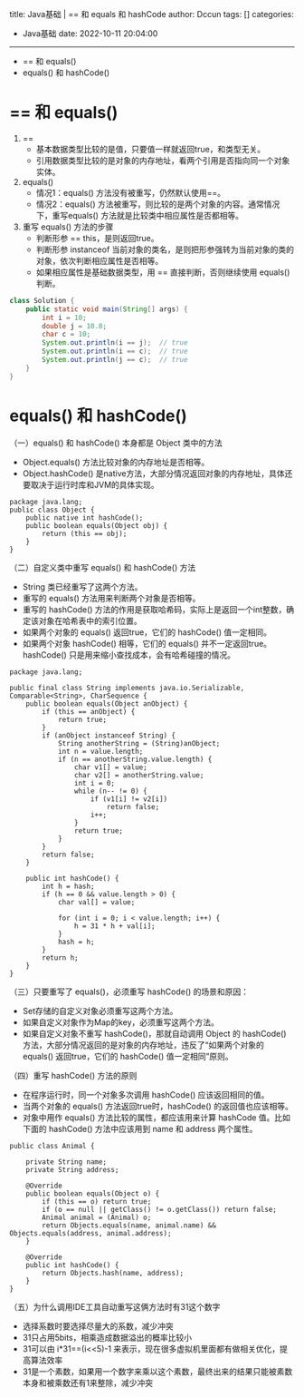 title: Java基础 | == 和 equals 和 hashCode
author: Dccun
tags: []
categories:
  - Java基础
date: 2022-10-11 20:04:00
---
- == 和 equals()
- equals() 和 hashCode()

<!--more-->

# == 和 equals()

1. ==
   - 基本数据类型比较的是值，只要值一样就返回true，和类型无关。
   - 引用数据类型比较的是对象的内存地址，看两个引用是否指向同一个对象实体。
2. equals()
   - 情况1：equals() 方法没有被重写，仍然默认使用==。
   - 情况2：equals() 方法被重写，则比较的是两个对象的内容。通常情况下，重写equals() 方法就是比较类中相应属性是否都相等。
3. 重写 equals() 方法的步骤
   - 判断形参 == this，是则返回true。
   - 判断形参 instanceof 当前对象的类名，是则把形参强转为当前对象的类的对象，依次判断相应属性是否相等。
   - 如果相应属性是基础数据类型，用 == 直接判断，否则继续使用 equals() 判断。
```java
class Solution {
    public static void main(String[] args) {
        int i = 10;
        double j = 10.0;
        char c = 10;
        System.out.println(i == j);  // true
        System.out.println(i == c);  // true
        System.out.println(j == c);  // true
    }
}
```

# equals() 和 hashCode()
（一）equals() 和 hashCode() 本身都是 Object 类中的方法
- Object.equals() 方法比较对象的内存地址是否相等。
- Object.hashCode() 是native方法，大部分情况返回对象的内存地址，具体还要取决于运行时库和JVM的具体实现。
```
package java.lang;
public class Object {
    public native int hashCode();
    public boolean equals(Object obj) {
        return (this == obj);
    }
}
```

（二）自定义类中重写 equals() 和 hashCode() 方法

- String 类已经重写了这两个方法。
- 重写的 equals() 方法用来判断两个对象是否相等。
- 重写的 hashCode() 方法的作用是获取哈希码，实际上是返回一个int整数，确定该对象在哈希表中的索引位置。
- 如果两个对象的 equals() 返回true，它们的 hashCode() 值一定相同。
- 如果两个对象 hashCode() 相等，它们的 equals() 并不一定返回true。hashCode() 只是用来缩小查找成本，会有哈希碰撞的情况。

```
package java.lang;

public final class String implements java.io.Serializable, Comparable<String>, CharSequence {
    public boolean equals(Object anObject) {
        if (this == anObject) {
            return true;
        }
        if (anObject instanceof String) {
            String anotherString = (String)anObject;
            int n = value.length;
            if (n == anotherString.value.length) {
                char v1[] = value;
                char v2[] = anotherString.value;
                int i = 0;
                while (n-- != 0) {
                    if (v1[i] != v2[i])
                        return false;
                    i++;
                }
                return true;
            }
        }
        return false;
    }
    
    public int hashCode() {
        int h = hash;
        if (h == 0 && value.length > 0) {
            char val[] = value;

            for (int i = 0; i < value.length; i++) {
                h = 31 * h + val[i];
            }
            hash = h;
        }
        return h;
    }
}
```

（三）只要重写了 equals()，必须重写 hashCode() 的场景和原因：

- Set存储的自定义对象必须重写这两个方法。
- 如果自定义对象作为Map的key，必须重写这两个方法。
- 如果自定义对象不重写 hashCode()，那就自动调用 Object 的 hashCode() 方法，大部分情况返回的是对象的内存地址，违反了“如果两个对象的 equals() 返回true，它们的 hashCode() 值一定相同”原则。


（四）重写 hashCode() 方法的原则
- 在程序运行时，同一个对象多次调用 hashCode() 应该返回相同的值。
- 当两个对象的 equals() 方法返回true时，hashCode() 的返回值也应该相等。
- 对象中用作 equals() 方法比较的属性，都应该用来计算 hashCode 值。比如下面的 hashCode() 方法中应该用到 name 和 address 两个属性。

```
public class Animal {

    private String name;
    private String address;

    @Override
    public boolean equals(Object o) {
        if (this == o) return true;
        if (o == null || getClass() != o.getClass()) return false;
        Animal animal = (Animal) o;
        return Objects.equals(name, animal.name) && Objects.equals(address, animal.address);
    }

    @Override
    public int hashCode() {
        return Objects.hash(name, address);
    }
}
```

（五）为什么调用IDE工具自动重写这俩方法时有31这个数字
- 选择系数时要选择尽量大的系数，减少冲突
- 31只占用5bits，相乘造成数据溢出的概率比较小
- 31可以由 i*31==(i<<5)-1 来表示，现在很多虚拟机里面都有做相关优化，提高算法效率
- 31是一个素数，如果用一个数字来乘以这个素数，最终出来的结果只能被素数本身和被乘数还有1来整除，减少冲突